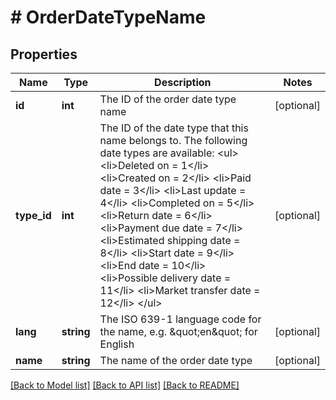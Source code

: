 # # OrderDateTypeName

## Properties

Name | Type | Description | Notes
------------ | ------------- | ------------- | -------------
**id** | **int** | The ID of the order date type name | [optional]
**type_id** | **int** | The ID of the date type that this name belongs to. The following date types are available: &lt;ul&gt; &lt;li&gt;Deleted on &#x3D; 1&lt;/li&gt; &lt;li&gt;Created on &#x3D; 2&lt;/li&gt; &lt;li&gt;Paid date &#x3D; 3&lt;/li&gt; &lt;li&gt;Last update &#x3D; 4&lt;/li&gt; &lt;li&gt;Completed on &#x3D; 5&lt;/li&gt; &lt;li&gt;Return date &#x3D; 6&lt;/li&gt; &lt;li&gt;Payment due date &#x3D; 7&lt;/li&gt; &lt;li&gt;Estimated shipping date &#x3D; 8&lt;/li&gt; &lt;li&gt;Start date &#x3D; 9&lt;/li&gt; &lt;li&gt;End date &#x3D; 10&lt;/li&gt; &lt;li&gt;Possible delivery date &#x3D; 11&lt;/li&gt; &lt;li&gt;Market transfer date &#x3D; 12&lt;/li&gt; &lt;/ul&gt; | [optional]
**lang** | **string** | The ISO 639-1 language code for the name, e.g. \&quot;en\&quot; for English | [optional]
**name** | **string** | The name of the order date type | [optional]

[[Back to Model list]](../../README.md#models) [[Back to API list]](../../README.md#endpoints) [[Back to README]](../../README.md)
